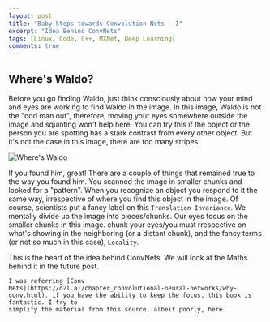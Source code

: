 ```yaml
---
layout: post
title: "Baby Steps towards Convolution Nets - I"
excerpt: "Idea Behind ConvNets"
tags: [Linux, Code, C++, MXNet, Deep Learning]
comments: true
---
```

## Where's Waldo?
Before you go finding Waldo, just think consciously about how your mind and eyes
are working to find Waldo in the image. In this image, Waldo is not the "odd man
out", therefore, moving your eyes somewhere outside the image and squinting
won't help here. You can try this if the object or the person you are spotting
has a stark contrast from every other object. But it's not the case in this
image, there are too many stripes.

![Where's Waldo](https://d2l.ai/_images/where-wally-walker-books.jpg)

If you found him, great! There are a couple of things that remained true to the
way you found him. You scanned the image in smaller chunks and looked for a
"pattern". When you recognize an object you respond to it the same way,
irrespective of where you find this object in the image. Of course, scientists
put a fancy label on this ``Translation Invariance``. We mentally divide up the
image into pieces/chunks. Our eyes focus on the smaller chunks in this
image. chunk your eyes/you must rrespective on what's showing in the neighboring
(or a distant chunk), and the fancy terms (or not so much in this case),
``Locality``.

This is the heart of the idea behind ConvNets. We will look at the Maths behind
it in the future post.

```
I was referring [Conv
Nets](https://d2l.ai/chapter_convolutional-neural-networks/why-conv.html), if you have the ability to keep the focus, this book is fantastic. I try to
simplify the material from this source, albeit poorly, here.
```
